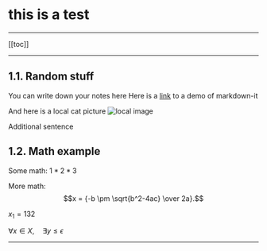 
# this is a test

---

[[toc]]

---

## 1.1. Random stuff

You can write down your notes here
Here is a [link](https://markdown-it.github.io/) to a demo of markdown-it

And here is a local cat picture
![local image](/test/images/cat_picture.jpg)

Additional sentence

## 1.2. Math example

Some math: $1 *2* 3$

More math:  $$x = {-b \pm \sqrt{b^2-4ac} \over 2a}.$$

$x_1 = 132$

$\forall x \in X, \quad \exists y \leq \epsilon$

---